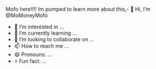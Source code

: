 Mofo here!!!!  Im pumped to learn more about this,- 👋 Hi, I’m @MoMoneyMofo
- 👀 I’m interested in ...
- 🌱 I’m currently learning ...
- 💞️ I’m looking to collaborate on ...
- 📫 How to reach me ...
- 😄 Pronouns: ...
- ⚡ Fun fact: ...

<!---
MoMoneyMofo/MoMoneyMofo is a ✨ special ✨ repository because its `README.md` (this file) appears on your GitHub profile.
You can click the Preview link to take a look at your changes.
--->
